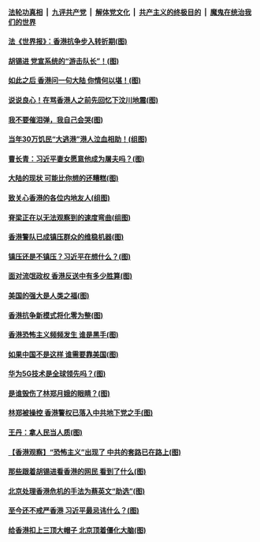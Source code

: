 ####  [法轮功真相](../../../../basic/blob/master/README.md?t=08170400) &nbsp;|&nbsp; [九评共产党](../../../../9ping.md/blob/master/README.md?t=08170400) &nbsp;|&nbsp; [解体党文化](../../../../jtdwh.md/blob/master/README.md?t=08170400)  &nbsp;|&nbsp; [共产主义的终极目的](../../../../gczydzjmd.md/blob/master/README.md?t=08170400) &nbsp;|&nbsp; [魔鬼在统治我们的世界](../../../../mgztzwmdsj.md/blob/master/README.md?t=08170400) 

#### [法《世界报》：香港抗争步入转折期(图)](../pages/p4/903951.md?t=08170400) 

#### [胡锡进 党宣系统的“游击队长”！(图)](../pages/p4/903949.md?t=08170400) 

#### [如此之后 香港问一句大陆 你情何以堪！(图)](../pages/p4/903975.md?t=08170400) 

#### [说说良心！在骂香港人之前先回忆下汶川地震(图)](../pages/p4/903966.md?t=08170400) 

#### [我不要催泪弹，我自己会哭(图)](../pages/p4/903965.md?t=08170400) 

#### [当年30万饥民“大逃港”港人泣血相助！(组图)](../pages/p4/903961.md?t=08170400) 

#### [曹长青：习近平妻女愿意他成为屠夫吗？(图)](../pages/p4/903942.md?t=08170400) 

#### [大陆的现状 可能比你想的还糟糕(图)](../pages/p4/903877.md?t=08170400) 

#### [致关心香港的各位内地友人(组图)](../pages/p4/903871.md?t=08170400) 

#### [脊梁正在以无法观察到的速度弯曲(组图)](../pages/p4/903870.md?t=08170400) 

#### [香港警队已成镇压群众的维稳机器(图)](../pages/p4/903867.md?t=08170400) 

#### [镇压还是不镇压？习近平在想什么？(图)](../pages/p4/903866.md?t=08170400) 

#### [面对流氓政权 香港反送中有多少胜算(图)](../pages/p4/903863.md?t=08170400) 

#### [美国的强大是人类之福(图)](../pages/p4/903785.md?t=08170400) 

#### [香港抗争新模式将化零为整(图)](../pages/p4/903766.md?t=08170400) 

#### [香港恐怖主义频频发生 谁是黑手(图)](../pages/p4/903753.md?t=08170400) 

#### [如果中国不是这样 谁需要靠美国(图)](../pages/p4/903747.md?t=08170400) 

#### [华为5G技术是全球领先吗？(图)](../pages/p4/903745.md?t=08170400) 

#### [是谁毁伤了林郑月娥的眼睛？(图)](../pages/p4/903740.md?t=08170400) 

#### [林郑被操控 香港警权已落入中共地下党之手(图)](../pages/p4/903662.md?t=08170400) 

#### [王丹：拿人民当人质(图)](../pages/p4/903649.md?t=08170400) 

#### [【香港观察】“恐怖主义”出现了 中共的套路已在路上(图)](../pages/p4/903633.md?t=08170400) 

#### [那些跟着胡锡进看香港的网民 看到了什么(图)](../pages/p4/903644.md?t=08170400) 

#### [北京处理香港危机的手法为蔡英文“助选”(图)](../pages/p4/903640.md?t=08170400) 

#### [至今还不戒严香港 习近平最忌讳什么？(图)](../pages/p4/903639.md?t=08170400) 

#### [给香港扣上三顶大帽子 北京顶着僵化大脑(图)](../pages/p4/903636.md?t=08170400) 

